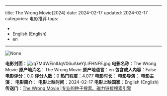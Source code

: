 
---
title: The Wrong Movie(2024)
date: 2024-02-17
updated: 2024-02-17
categories: 电影推荐
tags:

- 
- English (English)
- en
---

<img src="https://image.tmdb.org/t/p/originalNone" alt="None" title="None">

**电影封面**：<img src="https://image.tmdb.org/t/p/w200/q7MdWEinlUqV06uAkeYjLlFHNFE.jpg" alt="/q7MdWEinlUqV06uAkeYjLlFHNFE.jpg" title="/q7MdWEinlUqV06uAkeYjLlFHNFE.jpg">
**电影名称**：The Wrong Movie
**原产地片名**：The Wrong Movie
**原产地语言**：en
**包含成人内容**：False
**电影评分**：0.0
**评分人数**：0
**热门程度**：4.077
**电影时长**：
**电影导演**：
**电影主演**：
**电影简介**：
**电影上映时间**：2024-02-17
**电影上映国家**：English (English)
**传送门**：[The Wrong Movie |专业的种子搜索、磁力链接搜索引擎](https://movie.amd794.com:2083/?search=The%20Wrong%20Movie&ordering=&mode=match_phrase&page_size=10&page=1)

